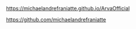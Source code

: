 ﻿https://michaelandrefraniatte.github.io/ArvaOfficial  
  
https://github.com/michaelandrefraniatte  